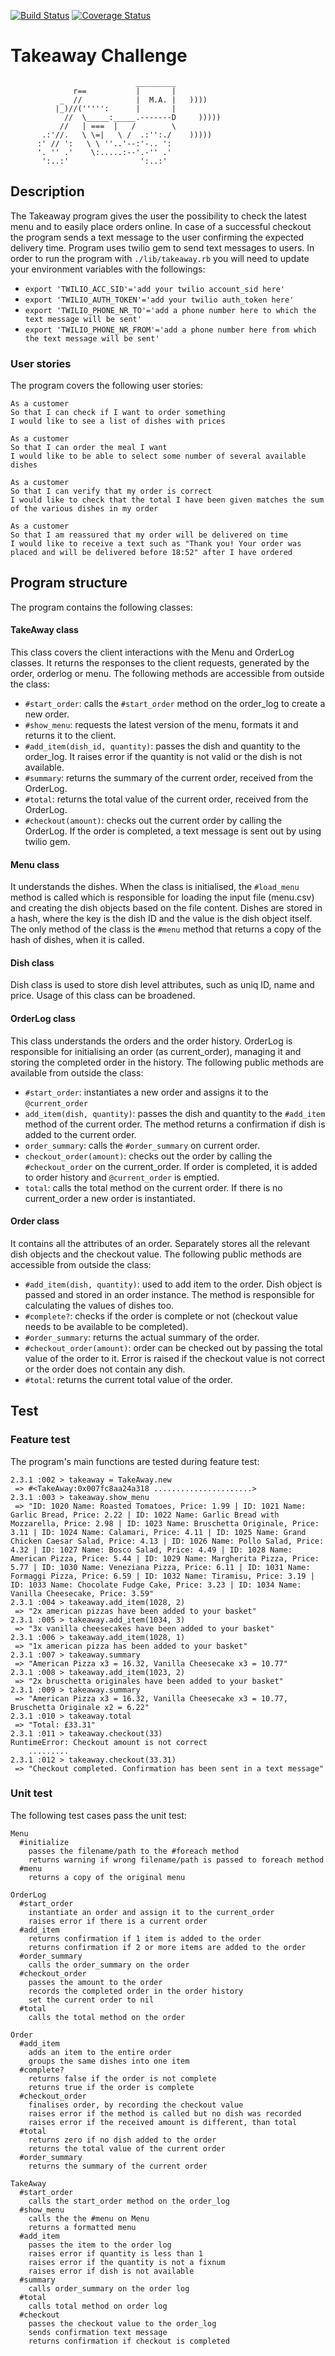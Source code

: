 [![Build Status](https://travis-ci.org/makersacademy/takeaway-challenge.svg?branch=master)](https://travis-ci.org/makersacademy/takeaway-challenge)
[![Coverage Status](https://camo.githubusercontent.com/9b8ccc8715ea3c1a108f94f7d21d1a7e41d1b36e/68747470733a2f2f636f766572616c6c732e696f2f6275696c64732f373634393335322f6261646765)](https://camo.githubusercontent.com/9b8ccc8715ea3c1a108f94f7d21d1a7e41d1b36e/68747470733a2f2f636f766572616c6c732e696f2f6275696c64732f373634393335322f6261646765)

Takeaway Challenge
==================

```
                            _________
              r==           |       |
           _  //            |  M.A. |   ))))
          |_)//(''''':      |       |
            //  \_____:_____.-------D     )))))
           //   | ===  |   /        \
       .:'//.   \ \=|   \ /  .:'':./    )))))
      :' // ':   \ \ ''..'--:'-.. ':
      '. '' .'    \:.....:--'.-'' .'
       ':..:'                ':..:'

 ```

Description
-------
The Takeaway program gives the user the possibility to check the latest menu and to easily place orders online. In case of a successful checkout the program sends a text message to the user confirming the expected delivery time.
Program uses twilio gem to send text messages to users. In order to run the program with `./lib/takeaway.rb` you will need to update your environment variables with the followings:
- `export 'TWILIO_ACC_SID'='add your twilio account_sid here'`
- `export 'TWILIO_AUTH_TOKEN'='add your twilio auth_token here'`
- `export 'TWILIO_PHONE_NR_TO'='add a phone number here to which the text message will be sent'`
- `export 'TWILIO_PHONE_NR_FROM'='add a phone number here from which the text message will be sent'`

### User stories
The program covers the following user stories:
```
As a customer
So that I can check if I want to order something
I would like to see a list of dishes with prices

As a customer
So that I can order the meal I want
I would like to be able to select some number of several available dishes

As a customer
So that I can verify that my order is correct
I would like to check that the total I have been given matches the sum of the various dishes in my order

As a customer
So that I am reassured that my order will be delivered on time
I would like to receive a text such as "Thank you! Your order was placed and will be delivered before 18:52" after I have ordered
```

Program structure
-------
The program contains the following classes:
#### TakeAway class
This class covers the client interactions with the Menu and OrderLog classes. It returns the responses to the client requests, generated by the order, orderlog or menu. The following methods are accessible from outside the class:
- `#start_order`: calls the `#start_order` method on the order_log to create a new order.
- `#show_menu`: requests the latest version of the menu, formats it and returns it to the client.
- `#add_item(dish_id, quantity)`: passes the dish and quantity to the order_log. It raises error if the quantity is not valid or the dish is not available.
- `#summary`: returns the summary of the current order, received from the OrderLog.
- `#total`: returns the total value of the current order, received from the OrderLog.
- `#checkout(amount)`: checks out the current order by calling the OrderLog. If the order is completed, a text message is sent out by using twilio gem.

#### Menu class
It understands the dishes. When the class is initialised, the `#load_menu` method is called which is responsible for loading the input file (menu.csv) and creating the dish objects based on the file content. Dishes are stored in a hash, where the key is the dish ID and the value is the dish object itself. The only method of the class is the `#menu` method that returns a copy of the hash of dishes, when it is called.

#### Dish class
Dish class is used to store dish level attributes, such as uniq ID, name and price. Usage of this class can be broadened.

#### OrderLog class
This class understands the orders and the order history. OrderLog is responsible for initialising an order (as current_order), managing it and storing the completed order in the history. The following public methods are available from outside the class:
- `#start_order`: instantiates a new order and assigns it to the `@current_order`
- `add_item(dish, quantity)`: passes the dish and quantity to the `#add_item` method of the current order. The method returns a confirmation if dish is added to the current order.
- `order_summary`: calls the `#order_summary` on current order.
- `checkout_order(amount)`: checks out the order by calling the `#checkout_order` on the current_order. If order is completed, it is added to order history and `@current_order` is emptied.
- `total`: calls the total method on the current order. If there is no current_order a new order is instantiated.

#### Order class
It contains all the attributes of an order. Separately stores all the relevant dish objects and the checkout value. The following public methods are accessible from outside the class:
- `#add_item(dish, quantity)`: used to add item to the order. Dish object is passed and stored in an order instance. The method is responsible for calculating the values of dishes too.
- `#complete?`: checks if the order is complete or not (checkout value needs to be available to be completed).
- `#order_summary`: returns the actual summary of the order.
- `#checkout_order(amount)`: order can be checked out by passing the total value of the order to it. Error is raised if the checkout value is not correct or the order does not contain any dish.
- `#total`: returns the current total value of the order.

Test
-------
### Feature test
The program's main functions are tested during feature test:
```
2.3.1 :002 > takeaway = TakeAway.new
 => #<TakeAway:0x007fc8aa24a318 ......................>
2.3.1 :003 > takeaway.show_menu
 => "ID: 1020 Name: Roasted Tomatoes, Price: 1.99 | ID: 1021 Name: Garlic Bread, Price: 2.22 | ID: 1022 Name: Garlic Bread with Mozzarella, Price: 2.98 | ID: 1023 Name: Bruschetta Originale, Price: 3.11 | ID: 1024 Name: Calamari, Price: 4.11 | ID: 1025 Name: Grand Chicken Caesar Salad, Price: 4.13 | ID: 1026 Name: Pollo Salad, Price: 4.32 | ID: 1027 Name: Bosco Salad, Price: 4.49 | ID: 1028 Name: American Pizza, Price: 5.44 | ID: 1029 Name: Margherita Pizza, Price: 5.77 | ID: 1030 Name: Veneziana Pizza, Price: 6.11 | ID: 1031 Name: Formaggi Pizza, Price: 6.59 | ID: 1032 Name: Tiramisu, Price: 3.19 | ID: 1033 Name: Chocolate Fudge Cake, Price: 3.23 | ID: 1034 Name: Vanilla Cheesecake, Price: 3.59"
2.3.1 :004 > takeaway.add_item(1028, 2)
 => "2x american pizzas have been added to your basket"
2.3.1 :005 > takeaway.add_item(1034, 3)
 => "3x vanilla cheesecakes have been added to your basket"
2.3.1 :006 > takeaway.add_item(1028, 1)
 => "1x american pizza has been added to your basket"
2.3.1 :007 > takeaway.summary
 => "American Pizza x3 = 16.32, Vanilla Cheesecake x3 = 10.77"
2.3.1 :008 > takeaway.add_item(1023, 2)
 => "2x bruschetta originales have been added to your basket"
2.3.1 :009 > takeaway.summary
 => "American Pizza x3 = 16.32, Vanilla Cheesecake x3 = 10.77, Bruschetta Originale x2 = 6.22"
2.3.1 :010 > takeaway.total
 => "Total: £33.31"
2.3.1 :011 > takeaway.checkout(33)
RuntimeError: Checkout amount is not correct
	.........
2.3.1 :012 > takeaway.checkout(33.31)
 => "Checkout completed. Confirmation has been sent in a text message"
```

### Unit test
The following test cases pass the unit test:

```
Menu
  #initialize
    passes the filename/path to the #foreach method
    returns warning if wrong filename/path is passed to foreach method
  #menu
    returns a copy of the original menu

OrderLog
  #start_order
    instantiate an order and assign it to the current_order
    raises error if there is a current order
  #add_item
    returns confirmation if 1 item is added to the order
    returns confirmation if 2 or more items are added to the order
  #order_summary
    calls the order_summary on the order
  #checkout_order
    passes the amount to the order
    records the completed order in the order history
    set the current order to nil
  #total
    calls the total method on the order

Order
  #add_item
    adds an item to the entire order
    groups the same dishes into one item
  #complete?
    returns false if the order is not complete
    returns true if the order is complete
  #checkout_order
    finalises order, by recording the checkout value
    raises error if the method is called but no dish was recorded
    raises error if the received amount is different, than total
  #total
    returns zero if no dish added to the order
    returns the total value of the current order
  #order_summary
    returns the summary of the current order

TakeAway
  #start_order
    calls the start_order method on the order_log
  #show_menu
    calls the the #menu on Menu
    returns a formatted menu
  #add_item
    passes the item to the order log
    raises error if quantity is less than 1
    raises error if the quantity is not a fixnum
    raises error if dish is not available
  #summary
    calls order_summary on the order log
  #total
    calls total method on order log
  #checkout
    passes the checkout value to the order_log
    sends confirmation text message
    returns confirmation if checkout is completed
```
